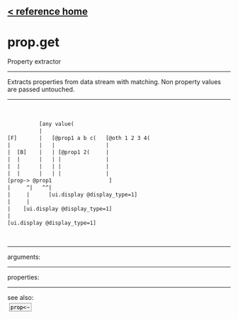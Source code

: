 [< reference home](index.html)
---

# prop.get


Property extractor

---

Extracts properties from data stream with matching. Non property values are passed
            untouched.
<br>


---


```


          [any value(
          |
[F]       |   [@prop1 a b c(   [@oth 1 2 3 4(
|         |   |                |
|  [B]    |   | [@prop1 2(     |
|  |      |   | |              |
|  |      |   | |              |
|  |      |   | |              |
[prop-> @prop1                  ]
|     ^|   ^^|
|     |      [ui.display @display_type=1]
|     |
|    [ui.display @display_type=1]
|
[ui.display @display_type=1]

            
```

---
arguments:


---
properties:


---
see also:<br>
[![prop&lt;-](img/object_prop&lt;-.png)](prop<-.html)
